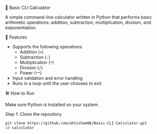 🧮 Basic CLI Calculator

A simple command-line calculator written in Python that performs basic arithmetic operations: addition, subtraction, multiplication, division, and exponentiation.

🚀 Features

- Supports the following operations:
  - Addition (`+`)
  - Subtraction (`-`)
  - Multiplication (`*`)
  - Division (`/`)
  - Power (`**`)
- Input validation and error handling
- Runs in a loop until the user chooses to exit

🛠️ How to Run

Make sure Python is installed on your system.

Step 1: Clone the repository

```bash
git clone https://github.com/ahtisham06/Basic-CLI-Calculator.git
cd calculator
